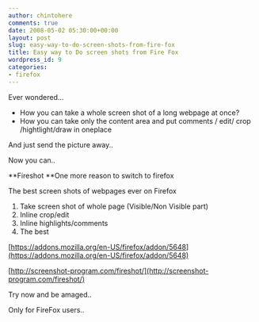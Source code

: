 ```yaml
---
author: chintohere
comments: true
date: 2008-05-02 05:30:00+00:00
layout: post
slug: easy-way-to-do-screen-shots-from-fire-fox
title: Easy way to Do screen shots from Fire Fox
wordpress_id: 9
categories:
- firefox
---
```


Ever wondered...

  * How you can take a whole screen shot of a long webpage at once?  
  * How you can take only the content area and put comments / edit/ crop  /hightlight/draw in oneplace

And just send the picture away.. 

Now you can..

**Fireshot **One more reason to switch to  firefox

The best screen shots of webpages ever on Firefox

  1. Take screen shot of whole page (Visible/Non Visible part)  
  2. Inline crop/edit  
  3. Inline highlights/comments  
  4. The best

[https://addons.mozilla.org/en-US/firefox/addon/5648](https://addons.mozilla.org/en-US/firefox/addon/5648)

[http://screenshot-program.com/fireshot/](http://screenshot-program.com/fireshot/)

Try now and be amaged..

Only for FireFox users..
